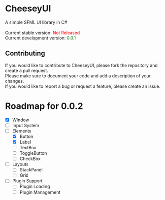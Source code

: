 # CheeseyUI
A simple SFML UI library in C#<br><br>
Current stable version: <span style="color:red">Not Released</span><br>
Current development version: <span style="color:green">0.0.1</span>

## Contributing
If you would like to contribute to CheeseyUI, please fork the repository and create a pull request.<br>
Please make sure to document your code and add a description of your changes.<br>
If you would like to report a bug or request a feature, please create an issue.<br>

# Roadmap for 0.0.2
- [X] Window
- [ ] Input System
- [ ] Elements
    - [X] Button
    - [X] Label
    - [ ] TextBox
    - [ ] ToggleButton
    - [ ] CheckBox
- [ ] Layouts
    - [ ] StackPanel
    - [ ] Grid
- [ ] Plugin Support
    - [ ] Plugin Loading
    - [ ] Plugin Management